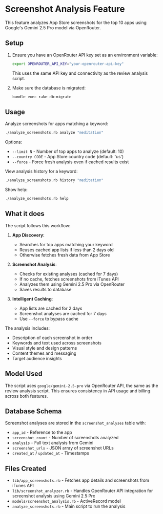 # Screenshot Analysis Feature

This feature analyzes App Store screenshots for the top 10 apps using Google's Gemini 2.5 Pro model via OpenRouter.

## Setup

1. Ensure you have an OpenRouter API key set as an environment variable:
   ```bash
   export OPENROUTER_API_KEY="your-openrouter-api-key"
   ```
   
   This uses the same API key and connectivity as the review analysis script.

2. Make sure the database is migrated:
   ```bash
   bundle exec rake db:migrate
   ```

## Usage

Analyze screenshots for apps matching a keyword:
```bash
./analyze_screenshots.rb analyze "meditation"
```

Options:
- `--limit N` - Number of top apps to analyze (default: 10)
- `--country CODE` - App Store country code (default: 'us')
- `--force` - Force fresh analysis even if cached results exist

View analysis history for a keyword:
```bash
./analyze_screenshots.rb history "meditation"
```

Show help:
```bash
./analyze_screenshots.rb help
```

## What it does

The script follows this workflow:

1. **App Discovery**: 
   - Searches for top apps matching your keyword
   - Reuses cached app lists if less than 2 days old
   - Otherwise fetches fresh data from App Store

2. **Screenshot Analysis**:
   - Checks for existing analyses (cached for 7 days)
   - If no cache, fetches screenshots from iTunes API
   - Analyzes them using Gemini 2.5 Pro via OpenRouter
   - Saves results to database

3. **Intelligent Caching**:
   - App lists are cached for 2 days
   - Screenshot analyses are cached for 7 days
   - Use `--force` to bypass cache

The analysis includes:
- Description of each screenshot in order
- Keywords and text used across screenshots
- Visual style and design patterns
- Content themes and messaging
- Target audience insights

## Model Used

The script uses `google/gemini-2.5-pro` via OpenRouter API, the same as the review analysis script. This ensures consistency in API usage and billing across both features.

## Database Schema

Screenshot analyses are stored in the `screenshot_analyses` table with:
- `app_id` - Reference to the app
- `screenshot_count` - Number of screenshots analyzed
- `analysis` - Full text analysis from Gemini
- `screenshot_urls` - JSON array of screenshot URLs
- `created_at` / `updated_at` - Timestamps

## Files Created

- `lib/app_screenshots.rb` - Fetches app details and screenshots from iTunes API
- `lib/screenshot_analyzer.rb` - Handles OpenRouter API integration for screenshot analysis using Gemini 2.5 Pro
- `models/screenshot_analysis.rb` - ActiveRecord model
- `analyze_screenshots.rb` - Main script to run the analysis